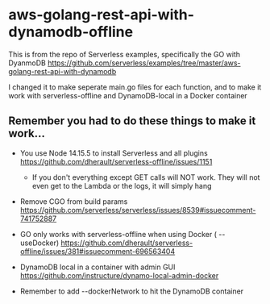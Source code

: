 # aws-golang-rest-api-with-dynamodb-offline

This is from the repo of Serverless examples, specifically the GO with DyanmoDB https://github.com/serverless/examples/tree/master/aws-golang-rest-api-with-dynamodb

I changed it to make seperate main.go files for each function, and to make it work with serverless-offline and DynamoDB-local in a Docker container


## Remember you had to do these things to make it work...

* You use Node 14.15.5 to install Serverless and all plugins https://github.com/dherault/serverless-offline/issues/1151
  * If you don't everything except GET calls will NOT work. They will not even get to the Lambda or the logs, it will simply hang

* Remove CGO from build params https://github.com/serverless/serverless/issues/8539#issuecomment-741752887

* GO only works with serverless-offline when using Docker ( --useDocker) https://github.com/dherault/serverless-offline/issues/381#issuecomment-696563404

* DynamoDB local in a container with admin GUI https://github.com/instructure/dynamo-local-admin-docker

* Remember to add --dockerNetwork to hit the DynamoDB container